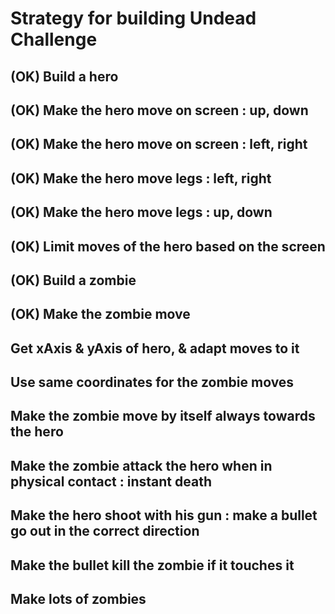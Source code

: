 # Strategy for building Undead Challenge
## (OK) Build a hero
## (OK) Make the hero move on screen : up, down
## (OK) Make the hero move on screen : left, right
## (OK) Make the hero move legs : left, right
## (OK) Make the hero move legs : up, down
## (OK) Limit moves of the hero based on the screen
## (OK) Build a zombie
## (OK) Make the zombie move
## Get xAxis & yAxis of hero, & adapt moves to it
## Use same coordinates for the zombie moves
## Make the zombie move by itself always towards the hero
## Make the zombie attack the hero when in physical contact : instant death
## Make the hero shoot with his gun : make a bullet go out in the correct direction
## Make the bullet kill the zombie if it touches it
## Make lots of zombies
